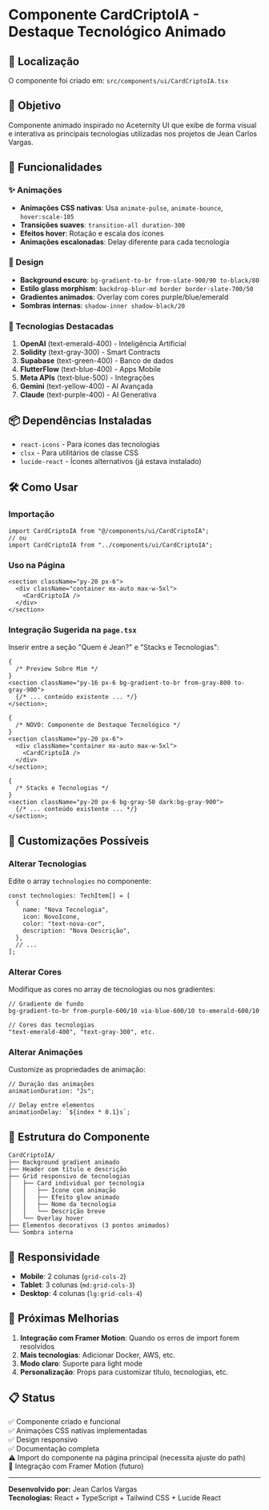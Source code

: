 # Componente CardCriptoIA - Destaque Tecnológico Animado

## 📁 Localização

O componente foi criado em: `src/components/ui/CardCriptoIA.tsx`

## 🎯 Objetivo

Componente animado inspirado no Aceternity UI que exibe de forma visual e interativa as principais tecnologias utilizadas nos projetos de Jean Carlos Vargas.

## 🚀 Funcionalidades

### ✨ Animações

- **Animações CSS nativas**: Usa `animate-pulse`, `animate-bounce`, `hover:scale-105`
- **Transições suaves**: `transition-all duration-300`
- **Efeitos hover**: Rotação e escala dos ícones
- **Animações escalonadas**: Delay diferente para cada tecnologia

### 🎨 Design

- **Background escuro**: `bg-gradient-to-br from-slate-900/90 to-black/80`
- **Estilo glass morphism**: `backdrop-blur-md border border-slate-700/50`
- **Gradientes animados**: Overlay com cores purple/blue/emerald
- **Sombras internas**: `shadow-inner shadow-black/20`

### 🔧 Tecnologias Destacadas

1. **OpenAI** (text-emerald-400) - Inteligência Artificial
2. **Solidity** (text-gray-300) - Smart Contracts
3. **Supabase** (text-green-400) - Banco de dados
4. **FlutterFlow** (text-blue-400) - Apps Mobile
5. **Meta APIs** (text-blue-500) - Integrações
6. **Gemini** (text-yellow-400) - AI Avançada
7. **Claude** (text-purple-400) - AI Generativa

## 📦 Dependências Instaladas

- `react-icons` - Para ícones das tecnologias
- `clsx` - Para utilitários de classe CSS
- `lucide-react` - Ícones alternativos (já estava instalado)

## 🛠️ Como Usar

### Importação

```tsx
import CardCriptoIA from "@/components/ui/CardCriptoIA";
// ou
import CardCriptoIA from "../components/ui/CardCriptoIA";
```

### Uso na Página

```tsx
<section className="py-20 px-6">
  <div className="container mx-auto max-w-5xl">
    <CardCriptoIA />
  </div>
</section>
```

### Integração Sugerida na `page.tsx`

Inserir entre a seção "Quem é Jean?" e "Stacks e Tecnologias":

```tsx
{
  /* Preview Sobre Mim */
}
<section className="py-16 px-6 bg-gradient-to-br from-gray-800 to-gray-900">
  {/* ... conteúdo existente ... */}
</section>;

{
  /* NOVO: Componente de Destaque Tecnológico */
}
<section className="py-20 px-6">
  <div className="container mx-auto max-w-5xl">
    <CardCriptoIA />
  </div>
</section>;

{
  /* Stacks e Tecnologias */
}
<section className="py-20 px-6 bg-gray-50 dark:bg-gray-900">
  {/* ... conteúdo existente ... */}
</section>;
```

## 🎨 Customizações Possíveis

### Alterar Tecnologias

Edite o array `technologies` no componente:

```tsx
const technologies: TechItem[] = [
  {
    name: "Nova Tecnologia",
    icon: NovoIcone,
    color: "text-nova-cor",
    description: "Nova Descrição",
  },
  // ...
];
```

### Alterar Cores

Modifique as cores no array de tecnologias ou nos gradientes:

```tsx
// Gradiente de fundo
bg-gradient-to-br from-purple-600/10 via-blue-600/10 to-emerald-600/10

// Cores das tecnologias
"text-emerald-400", "text-gray-300", etc.
```

### Alterar Animações

Customize as propriedades de animação:

```tsx
// Duração das animações
animationDuration: "2s";

// Delay entre elementos
animationDelay: `${index * 0.1}s`;
```

## 🔧 Estrutura do Componente

```
CardCriptoIA/
├── Background gradient animado
├── Header com título e descrição
├── Grid responsivo de tecnologias
│   ├── Card individual por tecnologia
│   │   ├── Ícone com animação
│   │   ├── Efeito glow animado
│   │   ├── Nome da tecnologia
│   │   └── Descrição breve
│   └── Overlay hover
├── Elementos decorativos (3 pontos animados)
└── Sombra interna
```

## 📱 Responsividade

- **Mobile**: 2 colunas (`grid-cols-2`)
- **Tablet**: 3 colunas (`md:grid-cols-3`)
- **Desktop**: 4 colunas (`lg:grid-cols-4`)

## 🚀 Próximas Melhorias

1. **Integração com Framer Motion**: Quando os erros de import forem resolvidos
2. **Mais tecnologias**: Adicionar Docker, AWS, etc.
3. **Modo claro**: Suporte para light mode
4. **Personalização**: Props para customizar título, tecnologias, etc.

## 📋 Status

✅ Componente criado e funcional  
✅ Animações CSS nativas implementadas  
✅ Design responsivo  
✅ Documentação completa  
⚠️ Import do componente na página principal (necessita ajuste do path)  
🔄 Integração com Framer Motion (futuro)

---

**Desenvolvido por:** Jean Carlos Vargas  
**Tecnologias:** React + TypeScript + Tailwind CSS + Lucide React
